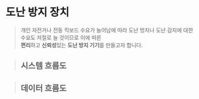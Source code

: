 # **도난 방지 장치**


>개인 자전거나 전동 킥보드 수요가 늘어남에 따라 도난 방지나 도난 감지에 대한 수요도 저절로 늘 것이므로 이에 따른  
**편리**하고 **신뢰성**있는 **도난 방지 기기**를 만들고자 합니다. 



>## 시스템 흐름도






>## 데이터 흐름도  


